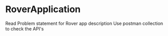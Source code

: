 # RoverApplication
Read Problem statement for Rover app description
Use postman collection to check the API's
